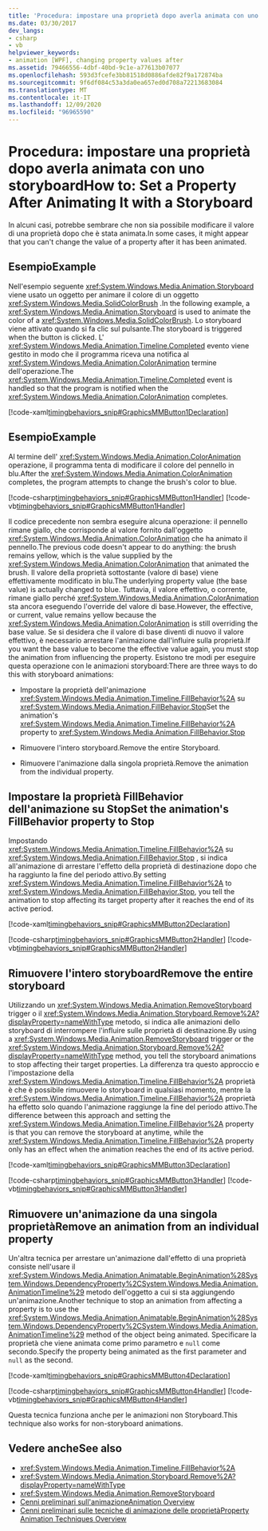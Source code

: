 ```yaml
---
title: 'Procedura: impostare una proprietà dopo averla animata con uno storyboard'
ms.date: 03/30/2017
dev_langs:
- csharp
- vb
helpviewer_keywords:
- animation [WPF], changing property values after
ms.assetid: 79466556-4dbf-40bd-9c1e-a77613b07077
ms.openlocfilehash: 593d3fcefe3bb81518d0886afde82f9a172874ba
ms.sourcegitcommit: 9f6df084c53a3da0ea657ed0d708a72213683084
ms.translationtype: MT
ms.contentlocale: it-IT
ms.lasthandoff: 12/09/2020
ms.locfileid: "96965590"
---
```

# <a name="how-to-set-a-property-after-animating-it-with-a-storyboard"></a><span data-ttu-id="4ac26-102">Procedura: impostare una proprietà dopo averla animata con uno storyboard</span><span class="sxs-lookup"><span data-stu-id="4ac26-102">How to: Set a Property After Animating It with a Storyboard</span></span>
<span data-ttu-id="4ac26-103">In alcuni casi, potrebbe sembrare che non sia possibile modificare il valore di una proprietà dopo che è stata animata.</span><span class="sxs-lookup"><span data-stu-id="4ac26-103">In some cases, it might appear that you can't change the value of a property after it has been animated.</span></span>  
  
## <a name="example"></a><span data-ttu-id="4ac26-104">Esempio</span><span class="sxs-lookup"><span data-stu-id="4ac26-104">Example</span></span>  
 <span data-ttu-id="4ac26-105">Nell'esempio seguente <xref:System.Windows.Media.Animation.Storyboard> viene usato un oggetto per animare il colore di un oggetto <xref:System.Windows.Media.SolidColorBrush> .</span><span class="sxs-lookup"><span data-stu-id="4ac26-105">In the following example, a <xref:System.Windows.Media.Animation.Storyboard> is used to animate the color of a <xref:System.Windows.Media.SolidColorBrush>.</span></span> <span data-ttu-id="4ac26-106">Lo storyboard viene attivato quando si fa clic sul pulsante.</span><span class="sxs-lookup"><span data-stu-id="4ac26-106">The storyboard is triggered when the button is clicked.</span></span> <span data-ttu-id="4ac26-107">L' <xref:System.Windows.Media.Animation.Timeline.Completed> evento viene gestito in modo che il programma riceva una notifica al <xref:System.Windows.Media.Animation.ColorAnimation> termine dell'operazione.</span><span class="sxs-lookup"><span data-stu-id="4ac26-107">The <xref:System.Windows.Media.Animation.Timeline.Completed> event is handled so that the program is notified when the <xref:System.Windows.Media.Animation.ColorAnimation> completes.</span></span>  
  
 [!code-xaml[timingbehaviors_snip#GraphicsMMButton1Declaration](~/samples/snippets/csharp/VS_Snippets_Wpf/timingbehaviors_snip/CSharp/AnimateThenSetPropertyExample.xaml#graphicsmmbutton1declaration)]  
  
## <a name="example"></a><span data-ttu-id="4ac26-108">Esempio</span><span class="sxs-lookup"><span data-stu-id="4ac26-108">Example</span></span>  
 <span data-ttu-id="4ac26-109">Al termine dell' <xref:System.Windows.Media.Animation.ColorAnimation> operazione, il programma tenta di modificare il colore del pennello in blu.</span><span class="sxs-lookup"><span data-stu-id="4ac26-109">After the <xref:System.Windows.Media.Animation.ColorAnimation> completes, the program attempts to change the brush's color to blue.</span></span>  
  
 [!code-csharp[timingbehaviors_snip#GraphicsMMButton1Handler](~/samples/snippets/csharp/VS_Snippets_Wpf/timingbehaviors_snip/CSharp/AnimateThenSetPropertyExample.xaml.cs#graphicsmmbutton1handler)]
 [!code-vb[timingbehaviors_snip#GraphicsMMButton1Handler](~/samples/snippets/visualbasic/VS_Snippets_Wpf/timingbehaviors_snip/visualbasic/animatethensetpropertyexample.xaml.vb#graphicsmmbutton1handler)]  
  
 <span data-ttu-id="4ac26-110">Il codice precedente non sembra eseguire alcuna operazione: il pennello rimane giallo, che corrisponde al valore fornito dall'oggetto <xref:System.Windows.Media.Animation.ColorAnimation> che ha animato il pennello.</span><span class="sxs-lookup"><span data-stu-id="4ac26-110">The previous code doesn't appear to do anything: the brush remains yellow, which is the value supplied by the <xref:System.Windows.Media.Animation.ColorAnimation> that animated the brush.</span></span> <span data-ttu-id="4ac26-111">Il valore della proprietà sottostante (valore di base) viene effettivamente modificato in blu.</span><span class="sxs-lookup"><span data-stu-id="4ac26-111">The underlying property value (the base value) is actually changed to blue.</span></span> <span data-ttu-id="4ac26-112">Tuttavia, il valore effettivo, o corrente, rimane giallo perché <xref:System.Windows.Media.Animation.ColorAnimation> sta ancora eseguendo l'override del valore di base.</span><span class="sxs-lookup"><span data-stu-id="4ac26-112">However, the effective, or current, value remains yellow because the <xref:System.Windows.Media.Animation.ColorAnimation> is still overriding the base value.</span></span> <span data-ttu-id="4ac26-113">Se si desidera che il valore di base diventi di nuovo il valore effettivo, è necessario arrestare l'animazione dall'influire sulla proprietà.</span><span class="sxs-lookup"><span data-stu-id="4ac26-113">If you want the base value to become the effective value again, you must stop the animation from influencing the property.</span></span> <span data-ttu-id="4ac26-114">Esistono tre modi per eseguire questa operazione con le animazioni storyboard:</span><span class="sxs-lookup"><span data-stu-id="4ac26-114">There are three ways to do this with storyboard animations:</span></span>  
  
- <span data-ttu-id="4ac26-115">Impostare la proprietà dell'animazione <xref:System.Windows.Media.Animation.Timeline.FillBehavior%2A> su <xref:System.Windows.Media.Animation.FillBehavior.Stop></span><span class="sxs-lookup"><span data-stu-id="4ac26-115">Set the animation's <xref:System.Windows.Media.Animation.Timeline.FillBehavior%2A> property to <xref:System.Windows.Media.Animation.FillBehavior.Stop></span></span>  
  
- <span data-ttu-id="4ac26-116">Rimuovere l'intero storyboard.</span><span class="sxs-lookup"><span data-stu-id="4ac26-116">Remove the entire Storyboard.</span></span>  
  
- <span data-ttu-id="4ac26-117">Rimuovere l'animazione dalla singola proprietà.</span><span class="sxs-lookup"><span data-stu-id="4ac26-117">Remove the animation from the individual property.</span></span>  
  
## <a name="set-the-animations-fillbehavior-property-to-stop"></a><span data-ttu-id="4ac26-118">Impostare la proprietà FillBehavior dell'animazione su Stop</span><span class="sxs-lookup"><span data-stu-id="4ac26-118">Set the animation's FillBehavior property to Stop</span></span>  
 <span data-ttu-id="4ac26-119">Impostando <xref:System.Windows.Media.Animation.Timeline.FillBehavior%2A> su <xref:System.Windows.Media.Animation.FillBehavior.Stop> , si indica all'animazione di arrestare l'effetto della proprietà di destinazione dopo che ha raggiunto la fine del periodo attivo.</span><span class="sxs-lookup"><span data-stu-id="4ac26-119">By setting <xref:System.Windows.Media.Animation.Timeline.FillBehavior%2A> to <xref:System.Windows.Media.Animation.FillBehavior.Stop>, you tell the animation to stop affecting its target property after it reaches the end of its active period.</span></span>  
  
 [!code-xaml[timingbehaviors_snip#GraphicsMMButton2Declaration](~/samples/snippets/csharp/VS_Snippets_Wpf/timingbehaviors_snip/CSharp/AnimateThenSetPropertyExample.xaml#graphicsmmbutton2declaration)]  
  
 [!code-csharp[timingbehaviors_snip#GraphicsMMButton2Handler](~/samples/snippets/csharp/VS_Snippets_Wpf/timingbehaviors_snip/CSharp/AnimateThenSetPropertyExample.xaml.cs#graphicsmmbutton2handler)]
 [!code-vb[timingbehaviors_snip#GraphicsMMButton2Handler](~/samples/snippets/visualbasic/VS_Snippets_Wpf/timingbehaviors_snip/visualbasic/animatethensetpropertyexample.xaml.vb#graphicsmmbutton2handler)]  
  
## <a name="remove-the-entire-storyboard"></a><span data-ttu-id="4ac26-120">Rimuovere l'intero storyboard</span><span class="sxs-lookup"><span data-stu-id="4ac26-120">Remove the entire storyboard</span></span>  
 <span data-ttu-id="4ac26-121">Utilizzando un <xref:System.Windows.Media.Animation.RemoveStoryboard> trigger o il <xref:System.Windows.Media.Animation.Storyboard.Remove%2A?displayProperty=nameWithType> metodo, si indica alle animazioni dello storyboard di interrompere l'influire sulle proprietà di destinazione.</span><span class="sxs-lookup"><span data-stu-id="4ac26-121">By using a <xref:System.Windows.Media.Animation.RemoveStoryboard> trigger or the <xref:System.Windows.Media.Animation.Storyboard.Remove%2A?displayProperty=nameWithType> method, you tell the storyboard animations to stop affecting their target properties.</span></span> <span data-ttu-id="4ac26-122">La differenza tra questo approccio e l'impostazione della <xref:System.Windows.Media.Animation.Timeline.FillBehavior%2A> proprietà è che è possibile rimuovere lo storyboard in qualsiasi momento, mentre la <xref:System.Windows.Media.Animation.Timeline.FillBehavior%2A> proprietà ha effetto solo quando l'animazione raggiunge la fine del periodo attivo.</span><span class="sxs-lookup"><span data-stu-id="4ac26-122">The difference between this approach and setting the <xref:System.Windows.Media.Animation.Timeline.FillBehavior%2A> property is that you can remove the storyboard at anytime, while the <xref:System.Windows.Media.Animation.Timeline.FillBehavior%2A> property only has an effect when the animation reaches the end of its active period.</span></span>  
  
 [!code-xaml[timingbehaviors_snip#GraphicsMMButton3Declaration](~/samples/snippets/csharp/VS_Snippets_Wpf/timingbehaviors_snip/CSharp/AnimateThenSetPropertyExample.xaml#graphicsmmbutton3declaration)]  
  
 [!code-csharp[timingbehaviors_snip#GraphicsMMButton3Handler](~/samples/snippets/csharp/VS_Snippets_Wpf/timingbehaviors_snip/CSharp/AnimateThenSetPropertyExample.xaml.cs#graphicsmmbutton3handler)]
 [!code-vb[timingbehaviors_snip#GraphicsMMButton3Handler](~/samples/snippets/visualbasic/VS_Snippets_Wpf/timingbehaviors_snip/visualbasic/animatethensetpropertyexample.xaml.vb#graphicsmmbutton3handler)]  
  
## <a name="remove-an-animation-from-an-individual-property"></a><span data-ttu-id="4ac26-123">Rimuovere un'animazione da una singola proprietà</span><span class="sxs-lookup"><span data-stu-id="4ac26-123">Remove an animation from an individual property</span></span>  
 <span data-ttu-id="4ac26-124">Un'altra tecnica per arrestare un'animazione dall'effetto di una proprietà consiste nell'usare il <xref:System.Windows.Media.Animation.Animatable.BeginAnimation%28System.Windows.DependencyProperty%2CSystem.Windows.Media.Animation.AnimationTimeline%29> metodo dell'oggetto a cui si sta aggiungendo un'animazione.</span><span class="sxs-lookup"><span data-stu-id="4ac26-124">Another technique to stop an animation from affecting a property is to use the <xref:System.Windows.Media.Animation.Animatable.BeginAnimation%28System.Windows.DependencyProperty%2CSystem.Windows.Media.Animation.AnimationTimeline%29> method of the object being animated.</span></span> <span data-ttu-id="4ac26-125">Specificare la proprietà che viene animata come primo parametro e `null` come secondo.</span><span class="sxs-lookup"><span data-stu-id="4ac26-125">Specify the property being animated as the first parameter and `null` as the second.</span></span>  
  
 [!code-xaml[timingbehaviors_snip#GraphicsMMButton4Declaration](~/samples/snippets/csharp/VS_Snippets_Wpf/timingbehaviors_snip/CSharp/AnimateThenSetPropertyExample.xaml#graphicsmmbutton4declaration)]  
  
 [!code-csharp[timingbehaviors_snip#GraphicsMMButton4Handler](~/samples/snippets/csharp/VS_Snippets_Wpf/timingbehaviors_snip/CSharp/AnimateThenSetPropertyExample.xaml.cs#graphicsmmbutton4handler)]
 [!code-vb[timingbehaviors_snip#GraphicsMMButton4Handler](~/samples/snippets/visualbasic/VS_Snippets_Wpf/timingbehaviors_snip/visualbasic/animatethensetpropertyexample.xaml.vb#graphicsmmbutton4handler)]  
  
 <span data-ttu-id="4ac26-126">Questa tecnica funziona anche per le animazioni non Storyboard.</span><span class="sxs-lookup"><span data-stu-id="4ac26-126">This technique also works for non-storyboard animations.</span></span>  
  
## <a name="see-also"></a><span data-ttu-id="4ac26-127">Vedere anche</span><span class="sxs-lookup"><span data-stu-id="4ac26-127">See also</span></span>

- <xref:System.Windows.Media.Animation.Timeline.FillBehavior%2A>
- <xref:System.Windows.Media.Animation.Storyboard.Remove%2A?displayProperty=nameWithType>
- <xref:System.Windows.Media.Animation.RemoveStoryboard>
- [<span data-ttu-id="4ac26-128">Cenni preliminari sull'animazione</span><span class="sxs-lookup"><span data-stu-id="4ac26-128">Animation Overview</span></span>](animation-overview.md)
- [<span data-ttu-id="4ac26-129">Cenni preliminari sulle tecniche di animazione delle proprietà</span><span class="sxs-lookup"><span data-stu-id="4ac26-129">Property Animation Techniques Overview</span></span>](property-animation-techniques-overview.md)
